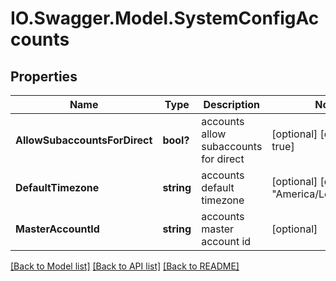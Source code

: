 # IO.Swagger.Model.SystemConfigAccounts
## Properties

Name | Type | Description | Notes
------------ | ------------- | ------------- | -------------
**AllowSubaccountsForDirect** | **bool?** | accounts allow subaccounts for direct | [optional] [default to true]
**DefaultTimezone** | **string** | accounts default timezone | [optional] [default to "America/Los_Angeles"]
**MasterAccountId** | **string** | accounts master account id | [optional] 

[[Back to Model list]](../README.md#documentation-for-models) [[Back to API list]](../README.md#documentation-for-api-endpoints) [[Back to README]](../README.md)

